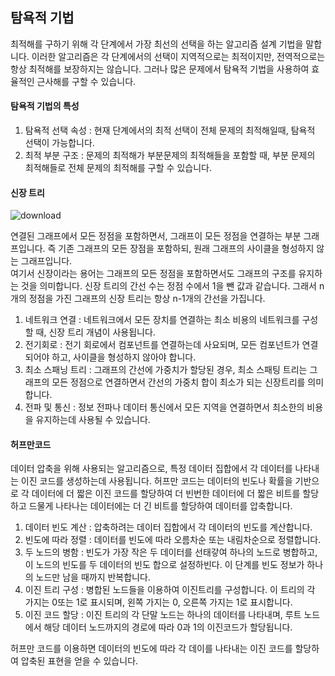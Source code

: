 ## 탐욕적 기법
최적해를 구하기 위해 각 단계에서 가장 최선의 선택을 하는 알고리즘 설계 기법을 말합니다. 이러한 알고리즘은 각 단계에서의 선택이 지역적으로는 최적이지만, 전역적으로는 항상 최적해를 보장하지는 않습니다. 그러나 많은 문제에서 탐욕적 기법을 사용하여 효율적인 근사해를 구할 수 있습니다.</br>

#### 탐욕적 기법의 특성
1. 탐욕적 선택 속성 : 현재 단계에서의 최적 선택이 전체 문제의 최적해일때, 탐욕적 선택이 가능합니다.</br>
2. 최적 부분 구조 : 문제의 최적해가 부분문제의 최적해들을 포함할 때, 부분 문제의 최적해들로 전체 문제의 최적해를 구할 수 있습니다.</br>


#### 신장 트리
![download](https://github.com/JOo-Developer/TIL/assets/134623719/a6b190c7-b0e9-4467-814f-64d3afd2c8ca)</br>

연결된 그래프에서 모든 정점을 포함하면서, 그래프이 모든 정점을 연결하는 부분 그래프입니다. 즉 기존 그래프의 모든 장점을 포함하되, 원래 그래프의 사이클을 형성하지 않는 그래프입니다. </br>
여기서 신장이라는 용어는 그래프의 모든 정점을 포함하면서도 그래프의 구조를 유지하는 것을 의미합니다. 신장 트리의 간선 수는 정점 수에서 1을 뺀 값과 같습니다. 그래서 n개의 정점을 가진 그래프의
신장 트리는 항상 n-1개의 간선을 가집니다.</br>

1. 네트워크 연결 : 네트워크에서 모든 장치를 연결하는 최소 비용의 네트워크를 구성할 때, 신장 트리 개념이 사용됩니다.</br>
2. 전기회로 : 전기 회로에서 컴포넌트를 연결하는데 사요되며, 모든 컴포넌트가 연결되어야 하고, 사이클을 형성하지 않아야 합니다.</br>
3. 최소 스패닝 트리 : 그래프의 간선에 가중치가 할당된 경우, 최소 스패팅 트리는 그래프의 모든 정점으로 연결하면서 간선의 가중치 합이 최소가 되는 신장트리를 의미합니다.</br>
4. 전파 및 통신 : 정보 전파나 데이터 통신에서 모든 지역을 연결하면서 최소한의 비용을 유지하는데 사용될 수 있습니다.</br>


#### 허프만코드
데이터 압축을 위해 사용되는 알고리즘으로, 특정 데이터 집합에서 각 데이터를 나타내는 이진 코드를 생성하는데 사용됩니다. 허프만 코드는 데이터의 빈도나 확률을 기반으로 각 데이터에 더 짧은 이진 코드를 할당하여 더 빈번한 데이터에 더 짧은 비트를 할당하고 드물게 나타나는 데이터에는 더 긴 비트를 할당하여 데이터를 압축합니다. </br>

1. 데이터 빈도 계산 : 압축하려는 데이터 집합에서 각 데이터의 빈도를 계산합니다.</br>
2. 빈도에 따라 정렬 : 데이터를 빈도에 따라 오름차순 또는 내림차순으로 정렬합니다.</br>
3. 두 노드의 병함 : 빈도가 가장 작은 두 데이터를 선태갛여 하나의 노드로 병합하고, 이 노드의 빈도를 두 데이터의 빈도 합으로 설정하빈다. 이 단계를 빈도 정보가 하나의 노드만 남을 때까지 반복합니다.</br>
4. 이진 트리 구성 : 병합된 노드들을 이용하여 이진트리를 구성합니다. 이 트리의 각 가지는 0또는 1로 표시되며, 왼쪽 가지는 0, 오른쪽 가지는 1로 표시합니다.</br>
5. 이진 코드 할당 : 이진 트리의 각 단말 노드는 하나의 데이터를 나타내며, 루트 노드에서 해당 데이터 노드까지의 경로에 따라 0과 1의 이진코드가 할당됩니다.</br>

허프만 코드를 이용하면 데이터의 빈도에 따라 각 데이를 나타내는 이진 코드를 할당하여 압축된 표현을 얻을 수 있습니다. 
